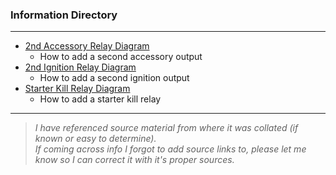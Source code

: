 ### Information Directory ###
---
* [2nd Accessory Relay Diagram](2nd%20Accessory%20Relay%20Diagram%20%28FT-7032%29.pdf)
  * How to add a second accessory output
* [2nd Ignition Relay Diagram](2nd%20Ignition%20Relay%20Diagram%20%28FT-7033%29.pdf)
  * How to add a second ignition output
* [Starter Kill Relay Diagram](Starter%20Kill%20Relay%20Diagram%20%28FT-7034%29.pdf)
  * How to add a starter kill relay
---
> _I have referenced source material from where it was collated (if known or easy to determine). <br>If coming across info I forgot to add source links to, please let me know so I can correct it with it's proper sources._

